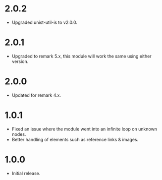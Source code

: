 # 2.0.2

* Upgraded unist-util-is to v2.0.0.

# 2.0.1

* Upgraded to remark 5.x, this module will work the same using either version.

# 2.0.0

* Updated for remark 4.x.

# 1.0.1

* Fixed an issue where the module went into an infinite loop on unknown nodes.
* Better handling of elements such as reference links & images.

# 1.0.0

* Initial release.
